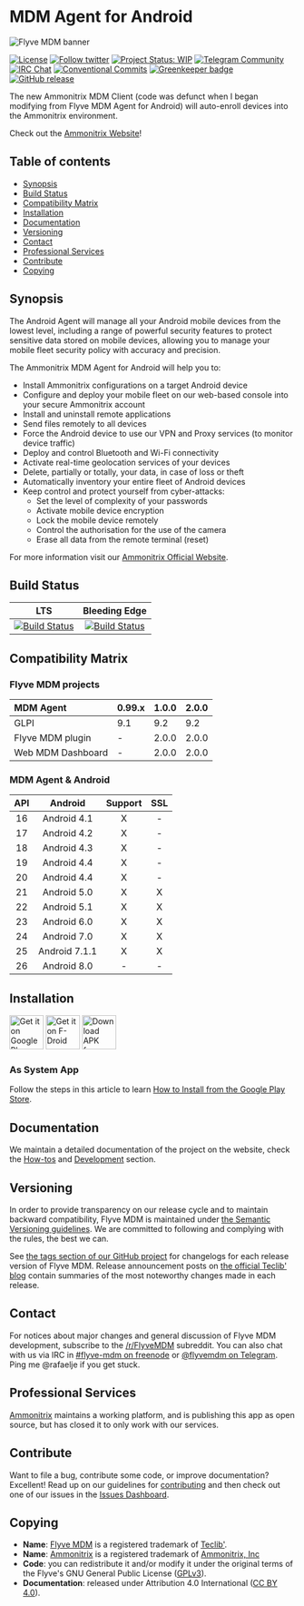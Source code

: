 # MDM Agent for Android

![Flyve MDM banner](https://user-images.githubusercontent.com/663460/26935464-54267e9c-4c6c-11e7-86df-8cfa6658133e.png)

[![License](https://img.shields.io/github/license/flyve-mdm/android-mdm-agent.svg?&label=License)](https://github.com/flyve-mdm/android-mdm-agent/blob/develop/LICENSE.md)
[![Follow twitter](https://img.shields.io/twitter/follow/FlyveMDM.svg?style=social&label=Twitter&style=flat-square)](https://twitter.com/FlyveMDM)
[![Project Status: WIP](http://www.repostatus.org/badges/latest/wip.svg)](http://www.repostatus.org/)
[![Telegram Community](https://img.shields.io/badge/Telegram-Community-blue.svg)](https://t.me/flyvemdm)
[![IRC Chat](https://img.shields.io/badge/IRC-%23flyvemdm-green.svg)](http://webchat.freenode.net/?channels=flyve-mdm)
[![Conventional Commits](https://img.shields.io/badge/Conventional%20Commits-1.0.0-yellow.svg)](https://conventionalcommits.org)
[![Greenkeeper badge](https://badges.greenkeeper.io/flyve-mdm/android-mdm-agent.svg)](https://greenkeeper.io/)
[![GitHub release](https://img.shields.io/github/release/flyve-mdm/android-mdm-agent.svg)](https://github.com/flyve-mdm/android-mdm-agent/releases)

The new Ammonitrix MDM Client (code was defunct when I began modifying from Flyve MDM Agent for Android) will auto-enroll devices into the Ammonitrix environment.

Check out the [Ammonitrix Website](https://ammonitrix.com/?from=android-mdm-agent)!

## Table of contents

* [Synopsis](#synopsis)
* [Build Status](#build-status)
* [Compatibility Matrix](#compatibility-matrix)
* [Installation](#installation)
* [Documentation](#documentation)
* [Versioning](#versioning)
* [Contact](#contact)
* [Professional Services](#professional-services)
* [Contribute](#contribute)
* [Copying](#copying)

## Synopsis

The Android Agent will manage all your Android mobile devices from the lowest level, including a range of powerful security features to protect sensitive data stored on mobile devices, allowing you to manage your mobile fleet security policy with accuracy and precision.

The Ammonitrix MDM Agent for Android will help you to:

* Install Ammonitrix configurations on a target Android device
* Configure and deploy your mobile fleet on our web-based console into your secure Ammonitrix account
* Install and uninstall remote applications
* Send files remotely to all devices
* Force the Android device to use our VPN and Proxy services (to monitor device traffic)
* Deploy and control Bluetooth and Wi-Fi connectivity
* Activate real-time geolocation services of your devices
* Delete, partially or totally, your data, in case of loss or theft
* Automatically inventory your entire fleet of Android devices
* Keep control and protect yourself from cyber-attacks:
  * Set the level of complexity of your passwords
  * Activate mobile device encryption
  * Lock the mobile device remotely
  * Control the authorisation for the use of the camera
  * Erase all data from the remote terminal (reset)

For more information visit our [Ammonitrix Official Website](http://ammonitrix.com/features#android/).

## Build Status

|                                                                       **LTS**                                                                       |                                                                   **Bleeding Edge**                                                                   |
|:---------------------------------------------------------------------------------------------------------------------------------------------------:|:-----------------------------------------------------------------------------------------------------------------------------------------------------:|
| [![Build Status](https://dev.ammonitrix.com/android-mdm-agent/tree/master.svg?style=svg)](https://dev.ammonitrix.com/android-mdm-agent/tree/master) | [![Build Status](https://dev.ammonitrix.com/android-mdm-agent/tree/develop.svg?style=svg)](https://dev.ammonitrix.com/android-mdm-agent/tree/develop) |

## Compatibility Matrix

### Flyve MDM projects

|MDM Agent|0.99.x|1.0.0|2.0.0|
|:---|---|---|---|
|GLPI|9.1|9.2|9.2|
|Flyve MDM plugin|-|2.0.0|2.0.0|
|Web MDM Dashboard|-|2.0.0|2.0.0|

### MDM Agent & Android

|API|Android|Support|SSL|
|:---:|:---:|:---:|:---:|
| 16 | Android 4.1 | X | - |
| 17 | Android 4.2 | X | - |
| 18 | Android 4.3 | X | - |
| 19 | Android 4.4 | X | - |
| 20 | Android 4.4 | X | - |
| 21 | Android 5.0 | X | X |
| 22 | Android 5.1 | X | X |
| 23 | Android 6.0 | X | X |
| 24 | Android 7.0 | X | X |
| 25 | Android 7.1.1 | X | X |
| 26 | Android 8.0 | - | - |

## Installation

[<img src="https://user-images.githubusercontent.com/663460/26973322-4ddf78a4-4d16-11e7-8b58-4c03b4bc2490.png" alt="Get it on Google Play" height="60">](https://play.google.com/store/apps/details?id=org.flyve.mdm.agent) [<img src="https://f-droid.org/badge/get-it-on.png" alt="Get it on F-Droid" height="60">](https://f-droid.org/packages/org.flyve.mdm.agent.mqtt/) [<img src="https://user-images.githubusercontent.com/663460/26973090-f8fdc986-4d14-11e7-995a-e7c5e79ed925.png" alt="Download APK from GitHub" height="60">](https://github.com/tpowell-at-atoztechco/ammonitrix-mdm-agent/releases/latest)

### As System App

Follow the steps in this article to learn [How to Install from the Google Play Store](http://ammonitrix.com/support/android-installation).

## Documentation

We maintain a detailed documentation of the project on the website, check the [How-tos](http://flyve.org/android-mdm-agent/) and [Development](http://flyve.org/android-mdm-agent/howtos/) section.

## Versioning

In order to provide transparency on our release cycle and to maintain backward compatibility, Flyve MDM is maintained under [the Semantic Versioning guidelines](http://semver.org/). We are committed to following and complying with the rules, the best we can.

See [the tags section of our GitHub project](https://github.com/flyve-mdm/android-mdm-agent/tags) for changelogs for each release version of Flyve MDM. Release announcement posts on [the official Teclib' blog](http://www.teclib-edition.com/en/communities/blog-posts/) contain summaries of the most noteworthy changes made in each release.

## Contact

For notices about major changes and general discussion of Flyve MDM development, subscribe to the [/r/FlyveMDM](http://www.reddit.com/r/FlyveMDM) subreddit.
You can also chat with us via IRC in [#flyve-mdm on freenode](http://webchat.freenode.net/?channels=flyve-mdm) or [@flyvemdm on Telegram](https://t.me/flyvemdm). Ping me @rafaelje if you get stuck.

## Professional Services

[Ammonitrix](https://ammonitrix.com/?from=ammonitrix-mdm-agent) maintains a working platform, and is publishing this app as open source, but has closed it to only work with our services.

## Contribute

Want to file a bug, contribute some code, or improve documentation? Excellent! Read up on our guidelines for [contributing](./CONTRIBUTING.md) and then check out one of our issues in the [Issues Dashboard](https://github.com/flyve-mdm/android-mdm-agent/issues).

## Copying

* **Name**: [Flyve MDM](https://flyve-mdm.com/) is a registered trademark of [Teclib'](http://www.teclib-edition.com/en/).
* **Name**: [Ammonitrix](https://ammonitrix.com/) is a registered trademark of [Ammonitrix, Inc](https://ammonitrix.com/legal/trade#Ammonitrix)
* **Code**: you can redistribute it and/or modify it under the original terms of the Flyve's GNU General Public License ([GPLv3](https://www.gnu.org/licenses/gpl-3.0.en.html)).
* **Documentation**: released under Attribution 4.0 International ([CC BY 4.0](https://creativecommons.org/licenses/by/4.0/)).
